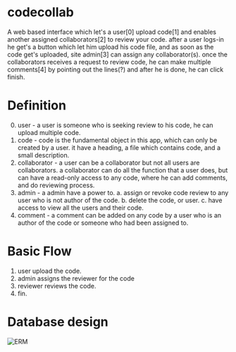 # codecollab

A web based interface which let's a user[0] upload code[1] and enables another assigned collaborators[2] to review your code. after a user logs-in he get's a button which let him upload his code file,  and as soon as the code get's uploaded, site admin[3] can assign any collaborator(s). once the collaborators receives a request to review code, he can make multiple comments[4] by pointing out the lines(?) and after he is done, he can click finish.

# Definition

0. user - a user is someone who is seeking review to his code, he can upload multiple code.
1. code - code is the fundamental object in this app, which can only be created by a user. it have a heading, a file which contains code, and a small description.
2. collaborator - a user can be a collaborator but not all users are collaborators.
 a collaborator can do all the function that a user does, but can have a read-only access to any code, where he can add comments, and do reviewing process.
3. admin - a admin have a power to.
      a. assign or revoke code review to any user who is not author of the code.
      b. delete the code, or user.
      c. have access to view all the users and their code.
4. comment - a comment can be added on any code by a user who is an author of the code or someone who had been assigned to.

# Basic Flow

1. user upload the code.
2. admin assigns the reviewer for the code
3. reviewer reviews the code.
4. fin.

# Database design

![ERM](http://i.imgur.com/XDZHSMD.png)
